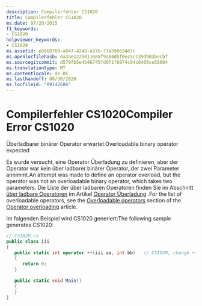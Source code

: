 ```yaml
---
description: Compilerfehler CS1020
title: Compilerfehler CS1020
ms.date: 07/20/2015
f1_keywords:
- CS1020
helpviewer_keywords:
- CS1020
ms.assetid: e8860769-a847-4248-a37b-77a59863467c
ms.openlocfilehash: ea3ae1225011688f9a84dbf0ec5cc39d903becbf
ms.sourcegitcommit: d579fb5e4b46745fd0f1f8874c94c6469ce58604
ms.translationtype: MT
ms.contentlocale: de-DE
ms.lasthandoff: 08/30/2020
ms.locfileid: "89142686"
---
```

# <a name="compiler-error-cs1020"></a><span data-ttu-id="917e7-103">Compilerfehler CS1020</span><span class="sxs-lookup"><span data-stu-id="917e7-103">Compiler Error CS1020</span></span>
<span data-ttu-id="917e7-104">Überladbarer binärer Operator erwartet.</span><span class="sxs-lookup"><span data-stu-id="917e7-104">Overloadable binary operator expected</span></span>  
  
 <span data-ttu-id="917e7-105">Es wurde versucht, eine Operator Überladung zu definieren, aber der Operator war kein über ladbarer binärer Operator, der zwei Parameter annimmt.</span><span class="sxs-lookup"><span data-stu-id="917e7-105">An attempt was made to define an operator overload, but the operator was not an overloadable binary operator, which takes two parameters.</span></span> <span data-ttu-id="917e7-106">Die Liste der über ladbaren Operatoren finden Sie im Abschnitt [über ladbare Operatoren](../language-reference/operators/operator-overloading.md#overloadable-operators) im Artikel [Operator Überladung](../language-reference/operators/operator-overloading.md) .</span><span class="sxs-lookup"><span data-stu-id="917e7-106">For the list of overloadable operators, see the [Overloadable operators](../language-reference/operators/operator-overloading.md#overloadable-operators) section of the [Operator overloading](../language-reference/operators/operator-overloading.md) article.</span></span>
  
 <span data-ttu-id="917e7-107">Im folgenden Beispiel wird CS1020 generiert:</span><span class="sxs-lookup"><span data-stu-id="917e7-107">The following sample generates CS1020:</span></span>  
  
```csharp  
// CS1020.cs  
public class iii  
{  
   public static int operator ++(iii aa, int bb)   // CS1020, change ++ to +  
   {  
      return 0;  
   }  
  
   public static void Main()  
   {  
   }  
}  
```
